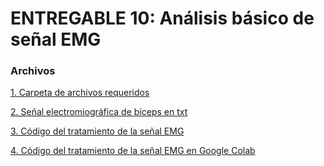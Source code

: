 # **ENTREGABLE 10: Análisis básico de señal EMG**
### **Archivos**<a name="id1"></a>
[1. Carpeta de archivos requeridos](https://github.com/Grupo2-IntroduccionSenalesMedicas/S_biomedica/tree/main/ISB/Laboratorios/Programación/Signal%20treatment/Tratamiento%20EMG)</p>
[2. Señal electromiográfica de bíceps en txt](https://github.com/Grupo2-IntroduccionSenalesMedicas/S_biomedica/blob/main/ISB/Laboratorios/Programación/Signal%20treatment/Tratamiento%20EMG/Biceps%20-%20Carlos.txt)</p>
[3. Código del tratamiento de la señal EMG](https://github.com/Grupo2-IntroduccionSenalesMedicas/S_biomedica/blob/main/ISB/Laboratorios/Programación/Signal%20treatment/Tratamiento%20EMG/Treatment%20EMG.ipynb)</p>
[4. Código del tratamiento de la señal EMG en Google Colab]()</p>
